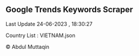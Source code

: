 

## Google Trends Keywords Scraper 
 
Last Update 24-06-2023 , 18:30:27

Country List :
VIETNAM.json



© Abdul Muttaqin 
